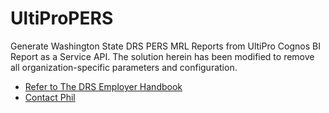 # UltiProPERS
Generate Washington State DRS PERS MRL Reports from UltiPro Cognos BI Report as a Service API. The solution herein has been modified to remove all organization-specific parameters and configuration.  

* [Refer to The DRS Employer Handbook	](http://www.wa.gov/DRS/employer/drsn/)
* [Contact Phil](http://github.com/usefulengines)
